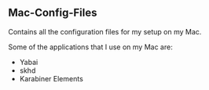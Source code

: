 ## Mac-Config-Files

Contains all the configuration files for my setup on my Mac.

Some of the applications that I use on my Mac are:
- Yabai
- skhd
- Karabiner Elements
